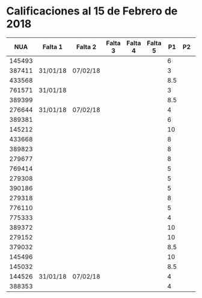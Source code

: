 # Calificaciones al 15 de Febrero de 2018

| NUA    | Falta 1  | Falta 2  | Falta 3 | Falta 4 | Falta 5 | P1  | P2 | P3 | P4 |
|--------|----------|----------|---------|---------|---------|-----|----|----|----|
| 145493 |          |          |         |         |         | 6   |    |    |    |
| 387411 | 31/01/18 | 07/02/18 |         |         |         | 3   |    |    |    |
| 433568 |          |          |         |         |         | 8.5 |    |    |    |
| 761571 | 31/01/18 |          |         |         |         | 3   |    |    |    |
| 389399 |          |          |         |         |         | 8.5 |    |    |    |
| 276644 | 31/01/18 | 07/02/18 |         |         |         | 4   |    |    |    |
| 389381 |          |          |         |         |         | 6   |    |    |    |
| 145212 |          |          |         |         |         | 10  |    |    |    |
| 433668 |          |          |         |         |         | 8   |    |    |    |
| 389823 |          |          |         |         |         | 8   |    |    |    |
| 279677 |          |          |         |         |         | 8   |    |    |    |
| 769414 |          |          |         |         |         | 5   |    |    |    |
| 279308 |          |          |         |         |         | 5   |    |    |    |
| 390186 |          |          |         |         |         | 5   |    |    |    |
| 279318 |          |          |         |         |         | 8   |    |    |    |
| 776110 |          |          |         |         |         | 5   |    |    |    |
| 775333 |          |          |         |         |         | 4   |    |    |    |
| 389372 |          |          |         |         |         | 10  |    |    |    |
| 279152 |          |          |         |         |         | 10  |    |    |    |
| 379032 |          |          |         |         |         | 8.5 |    |    |    |
| 145496 |          |          |         |         |         | 10  |    |    |    |
| 145032 |          |          |         |         |         | 8.5 |    |    |    |
| 144526 | 31/01/18 | 07/02/18 |         |         |         | 4   |    |    |    |
| 388353 |          |          |         |         |         | 4   |    |    |    |
